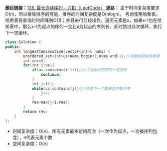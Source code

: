 **题目链接：**[128. 最长连续序列 - 力扣（LeetCode）](https://leetcode.cn/problems/longest-consecutive-sequence/description/?envType=study-plan-v2&envId=top-100-liked)
**思路：** 由于时间复杂度要求O(n)，所以排除排序的可能，排序的时间复杂度是O(nlogn)。
考虑使用哈希表，哈希表将查询的时间降到O(1)；并且进行剪枝操作，遍历元素是x，如果x-1也在哈希表中，那么x-1为起点的序列一定比x为起点的序列长，此时跳过此次循环，执行下一次循环。

```cpp
class Solution {
public:
    int longestConsecutive(vector<int>& nums) {
        unordered_set<int>us(nums.begin(),nums.end());//将数组转成哈希表
        int res=0;
        for(int i:us){
            if(us.contains(i-1)){//i-1为起点的序列一定更长
                continue;
            }
            int j=i+1;
            while(us.contains(j)){//检查下一个数是否在集合中
                j++;
            }
            res=max(j-i,res);
        }
        return res;
    }
};
```


* 时间复杂度：O(n)，所有元素最多访问两次（一次作为起点，一次被序列包含），n代表元素个数
* 空间复杂度：O(n)